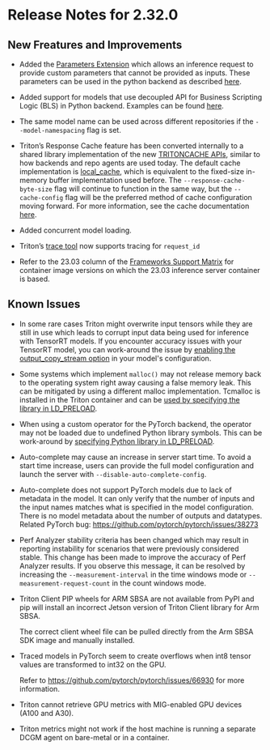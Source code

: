 <!--
# Copyright 2018-2023, NVIDIA CORPORATION & AFFILIATES. All rights reserved.
#
# Redistribution and use in source and binary forms, with or without
# modification, are permitted provided that the following conditions
# are met:
#  * Redistributions of source code must retain the above copyright
#    notice, this list of conditions and the following disclaimer.
#  * Redistributions in binary form must reproduce the above copyright
#    notice, this list of conditions and the following disclaimer in the
#    documentation and/or other materials provided with the distribution.
#  * Neither the name of NVIDIA CORPORATION nor the names of its
#    contributors may be used to endorse or promote products derived
#    from this software without specific prior written permission.
#
# THIS SOFTWARE IS PROVIDED BY THE COPYRIGHT HOLDERS ``AS IS'' AND ANY
# EXPRESS OR IMPLIED WARRANTIES, INCLUDING, BUT NOT LIMITED TO, THE
# IMPLIED WARRANTIES OF MERCHANTABILITY AND FITNESS FOR A PARTICULAR
# PURPOSE ARE DISCLAIMED.  IN NO EVENT SHALL THE COPYRIGHT OWNER OR
# CONTRIBUTORS BE LIABLE FOR ANY DIRECT, INDIRECT, INCIDENTAL, SPECIAL,
# EXEMPLARY, OR CONSEQUENTIAL DAMAGES (INCLUDING, BUT NOT LIMITED TO,
# PROCUREMENT OF SUBSTITUTE GOODS OR SERVICES; LOSS OF USE, DATA, OR
# PROFITS; OR BUSINESS INTERRUPTION) HOWEVER CAUSED AND ON ANY THEORY
# OF LIABILITY, WHETHER IN CONTRACT, STRICT LIABILITY, OR TORT
# (INCLUDING NEGLIGENCE OR OTHERWISE) ARISING IN ANY WAY OUT OF THE USE
# OF THIS SOFTWARE, EVEN IF ADVISED OF THE POSSIBILITY OF SUCH DAMAGE.
-->

# Release Notes for 2.32.0

## New Freatures and Improvements

* Added the 
  [Parameters Extension](https://github.com/triton-inference-server/server/blob/main/docs/protocol/extension_parameters.md) 
  which allows an inference request to provide custom parameters that cannot be 
  provided as inputs. These parameters can be used in the python backend as 
  described 
  [here](https://github.com/triton-inference-server/python_backend#inference-request-parameters).

* Added support for models that use decoupled API for Business Scripting Logic 
  (BLS) in Python backend. Examples can be found 
  [here](https://github.com/triton-inference-server/python_backend/blob/main/examples/decoupled/README.md). 

* The same model name can be used across different repositories if the 
  `--model-namespacing` flag is set. 

* Triton’s Response Cache feature has been converted internally to a shared 
  library implementation of the new 
  [TRITONCACHE APIs](https://github.com/triton-inference-server/core/blob/main/include/triton/core/tritoncache.h), 
  similar to how backends and repo agents are used today. The default cache 
  implementation is 
  [local_cache](https://github.com/triton-inference-server/local_cache), which 
  is equivalent to the fixed-size in-memory buffer implementation used before. 
  The `--response-cache-byte-size` flag will continue to function in the same 
  way, but the `--cache-config` flag will be the preferred method of cache 
  configuration moving forward. For more information, see the cache 
  documentation 
  [here](https://github.com/triton-inference-server/server/blob/main/docs/user_guide/response_cache.md).

* Added concurrent model loading.

* Triton’s 
  [trace tool](https://github.com/triton-inference-server/server/blob/main/docs/user_guide/trace.md) 
  now supports tracing for `request_id`

* Refer to the 23.03 column of the 
  [Frameworks Support Matrix](https://docs.nvidia.com/deeplearning/frameworks/support-matrix/index.html) 
  for container image versions on which the 23.03 inference server container is 
  based.

## Known Issues
<!-- TODO: Update/verify this section -->
* In some rare cases Triton might overwrite input tensors while they are still 
  in use which leads to corrupt input data being used for inference with 
  TensorRT models. If you encounter accuracy issues with your TensorRT model, 
  you can work-around the issue by 
  [enabling the output_copy_stream option](https://github.com/triton-inference-server/common/blob/r23.03/protobuf/model_config.proto#L843-L852) 
  in your model's configuration. 

* Some systems which implement `malloc()` may not release memory back to the 
  operating system right away causing a false memory leak. This can be mitigated 
  by using a different malloc implementation. Tcmalloc is installed in the 
  Triton container and can be 
  [used by specifying the library in LD_PRELOAD](https://github.com/triton-inference-server/server/blob/r23.03/docs/user_guide/model_management.md#model-control-mode-explicit).

* When using a custom operator for the PyTorch backend, the operator may not be 
  loaded due to undefined Python library symbols. This can be work-around by 
  [specifying Python library in LD_PRELOAD](https://github.com/triton-inference-server/server/blob/r23.03/qa/L0_custom_ops/test.sh#L114-L117).

* Auto-complete may cause an increase in server start time. To avoid a start 
  time increase, users can provide the full model configuration and launch the 
  server with `--disable-auto-complete-config`.

* Auto-complete does not support PyTorch models due to lack of metadata in the 
  model. It can only verify that the number of inputs and the input names 
  matches what is specified in the model configuration. There is no model 
  metadata about the number of outputs and datatypes. Related PyTorch bug: 
  https://github.com/pytorch/pytorch/issues/38273

* Perf Analyzer stability criteria has been changed which may result in 
  reporting instability for scenarios that were previously considered stable. 
  This change has been made to improve the accuracy of Perf Analyzer results. 
  If you observe this message, it can be resolved by increasing the 
  `--measurement-interval` in the time windows mode or 
  `--measurement-request-count` in the count windows mode.

* Triton Client PIP wheels for ARM SBSA are not available from PyPI and pip will 
  install an incorrect Jetson version of Triton Client library for Arm SBSA. 

  The correct client wheel file can be pulled directly from the Arm SBSA SDK 
  image and manually installed.

* Traced models in PyTorch seem to create overflows when int8 tensor values are
  transformed to int32 on the GPU. 

  Refer to https://github.com/pytorch/pytorch/issues/66930 for more information.

* Triton cannot retrieve GPU metrics with MIG-enabled GPU devices (A100 and A30).

* Triton metrics might not work if the host machine is running a separate DCGM 
  agent on bare-metal or in a container.